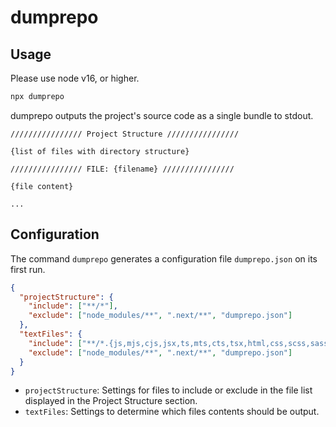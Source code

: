 # dumprepo

## Usage

Please use node v16, or higher.

```bash
npx dumprepo
```

dumprepo outputs the project's source code as a single bundle to stdout.

```
//////////////// Project Structure ////////////////

{list of files with directory structure}

//////////////// FILE: {filename} ////////////////

{file content}

...
```

## Configuration

The command `dumprepo` generates a configuration file `dumprepo.json` on its first run.
```json
{
  "projectStructure": {
    "include": ["**/*"],
    "exclude": ["node_modules/**", ".next/**", "dumprepo.json"]
  },
  "textFiles": {
    "include": ["**/*.{js,mjs,cjs,jsx,ts,mts,cts,tsx,html,css,scss,sass,csv,xml,json,yaml,yml,md,txt,sh,bat}"],
    "exclude": ["node_modules/**", ".next/**", "dumprepo.json"]
  }
}
```

* `projectStructure`: Settings for files to include or exclude in the file list displayed in the Project Structure section.
* `textFiles`: Settings to determine which files contents should be output.
